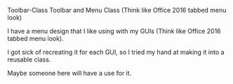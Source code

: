 Toolbar-Class
Toolbar and Menu Class (Think like Office 2016 tabbed menu look)

I have a menu design that I like using with my GUIs (Think like Office 2016 tabbed menu look).

I got sick of recreating it for each GUI, so I tried my hand at making it into a reusable class.

Maybe someone here will have a use for it.